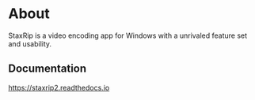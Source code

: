 # About

StaxRip is a video encoding app for Windows with a unrivaled feature set and usability.

## Documentation

https://staxrip2.readthedocs.io
